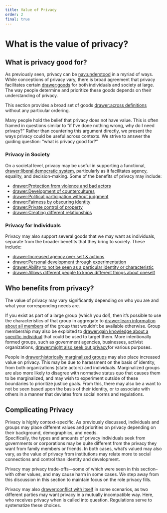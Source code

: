 ```yaml
---
title: Value of Privacy
order: 2
final: true
---
```


# What is the value of privacy?

## What is privacy good for?

As previously seen, privacy can be [nav:understood](privacy/whatIsPrivacy) in a myriad of ways. While conceptions of privacy vary, there is broad agreement that privacy facilitates certain [drawer:goods](goodsDefinition) for both individuals and society at large. The way people determine and prioritize these goods depends on their understanding of privacy.

This section provides a broad set of goods [drawer:across definitions](mutlipleDefinitionsDisclaimer) without any particular ordering.

Many people hold the belief that privacy does not have value. This is often framed in questions similar to “if I’ve done nothing wrong, why do I need privacy?” Rather than countering this argument directly, we present the ways privacy could be useful across contexts. We strive to answer the guiding question: “what is privacy good for?”

### Privacy in Society

On a societal level, privacy may be useful in supporting a functional, [drawer:liberal democratic system](libDemDisclaimer), particularly as it facilitates agency, equality, and decision-making. Some of the benefits of privacy may include:

- [drawer:Protection from violence and bad actors](violenceBadActors)
- [drawer:Development of countercultures](devOfCountercultures)
- [drawer:Political participation without judgment](politicalParticipationJudgement)
- [drawer:Fairness by obscuring identity](fairnessObscuringIdentity)
- [drawer:Private control of property](privateControlProperty)
- [drawer:Creating different relationships](creatingDifferentRelationships)

### Privacy for Individuals

Privacy may also support several goods that we may want as individuals, separate from the broader benefits that they bring to society. These include:

- [drawer:Increased agency over self & actions](agencySelfActions)
- [drawer:Personal development through experimentation](personalDevelopmentExperimentation)
- [drawer:Ability to not be seen as a particular identity or characteristic](notBeSeenID)
- [drawer:Allows different people to know different things about oneself](knowDifferentThings)

## Who benefits from privacy?

The value of privacy may vary significantly depending on who you are and what your corresponding needs are.

If you exist as part of a large group (which you do!), then it’s possible to use the characteristics of that group in aggregate to [drawer:learn information about all members](learnAllMembers) of the group that wouldn’t be available otherwise. Group membership may also be exploited to [drawer:gain knowledge about a specific individual](gainKnowledgeIndividual) that could be used to target them. More intentionally formed groups, such as government agencies, businesses, activist organizations, [drawer:might also seek out privacy](groupSeekPrivacy)for various purposes.

People in [drawer:historically marginalized groups](historicallyMarginalizedGroups) may also place increased value on privacy. This may be due to harassment on the basis of identity, from both organizations (state actors) and individuals. Marginalized groups are also more likely to disagree with normative status quo that causes them to be marginalized, and may wish to experiment outside of these boundaries to prioritize justice goals. From this, there may also be a want to not be seen based upon the basis of their identity, or to associate with others in a manner that deviates from social norms and regulations.

## Complicating Privacy

Privacy is highly context-specific. As previously discussed, individuals and groups may place different values and priorities on privacy depending on their background, demographics, and needs.  
Specifically, the types and amounts of privacy individuals seek from governments or corporations may be quite different from the privacy they want from family members or friends. In both cases, what’s valued may also vary, as the value of privacy from institutions may relate more to social connections and control than identity and development.

Privacy may privacy trade-offs—some of which were seen in this section–with other values, and may cause harm in some cases. We step away from this discussion in this section to maintain focus on the role privacy fills.

Privacy may also [drawer:conflict with itself](conflictWithItself) in some scenarios, as two different parties may want privacy in a mutually incompatible way. Here, who receives privacy when is called into question. Regulations serve to systematize these choices.
